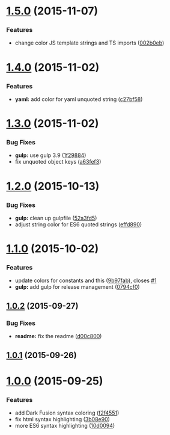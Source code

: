 <a name="1.5.0"></a>
# [1.5.0](https://github.com/paradox41/dark-fusion-syntax/compare/v1.4.0...v1.5.0) (2015-11-07)


### Features

* change color JS template strings and TS imports ([002b0eb](https://github.com/paradox41/dark-fusion-syntax/commit/002b0eb))



<a name="1.4.0"></a>
# [1.4.0](https://github.com/paradox41/dark-fusion-syntax/compare/v1.3.0...v1.4.0) (2015-11-02)


### Features

* **yaml:** add color for yaml unquoted string ([c27bf58](https://github.com/paradox41/dark-fusion-syntax/commit/c27bf58))



<a name="1.3.0"></a>
# [1.3.0](https://github.com/paradox41/dark-fusion-syntax/compare/v1.2.0...v1.3.0) (2015-11-02)


### Bug Fixes

* **gulp:** use gulp 3.9 ([1f29884](https://github.com/paradox41/dark-fusion-syntax/commit/1f29884))
* fix unquoted object keys ([a63fef3](https://github.com/paradox41/dark-fusion-syntax/commit/a63fef3))



<a name="1.2.0"></a>
# [1.2.0](https://github.com/paradox41/dark-fusion-syntax/compare/v1.1.0...v1.2.0) (2015-10-13)


### Bug Fixes

* **gulp:** clean up gulpfile ([52a3fd5](https://github.com/paradox41/dark-fusion-syntax/commit/52a3fd5))
* adjust string color for ES6 quoted strings ([effd890](https://github.com/paradox41/dark-fusion-syntax/commit/effd890))



<a name="1.1.0"></a>
# [1.1.0](https://github.com/paradox41/dark-fusion-syntax/compare/v1.0.2...v1.1.0) (2015-10-02)


### Features

* update colors for constants and this ([9b97fab](https://github.com/paradox41/dark-fusion-syntax/commit/9b97fab)), closes [#1](https://github.com/paradox41/dark-fusion-syntax/issues/1)
* **gulp:** add gulp for release management ([0794cf0](https://github.com/paradox41/dark-fusion-syntax/commit/0794cf0))



<a name="1.0.2"></a>
## [1.0.2](https://github.com/paradox41/dark-fusion-syntax/compare/v1.0.1...v1.0.2) (2015-09-27)


### Bug Fixes

* **readme:** fix the readme ([d00c800](https://github.com/paradox41/dark-fusion-syntax/commit/d00c800))



<a name="1.0.1"></a>
## [1.0.1](https://github.com/paradox41/dark-fusion-syntax/compare/v1.0.0...v1.0.1) (2015-09-26)




<a name="1.0.0"></a>
# [1.0.0](https://github.com/paradox41/dark-fusion-syntax/compare/f2f4551...v1.0.0) (2015-09-25)


### Features

* add Dark Fusion syntax coloring ([f2f4551](https://github.com/paradox41/dark-fusion-syntax/commit/f2f4551))
* fix html syntax highlighting ([3b08e90](https://github.com/paradox41/dark-fusion-syntax/commit/3b08e90))
* more ES6 syntax highlighting ([10d0094](https://github.com/paradox41/dark-fusion-syntax/commit/10d0094))
